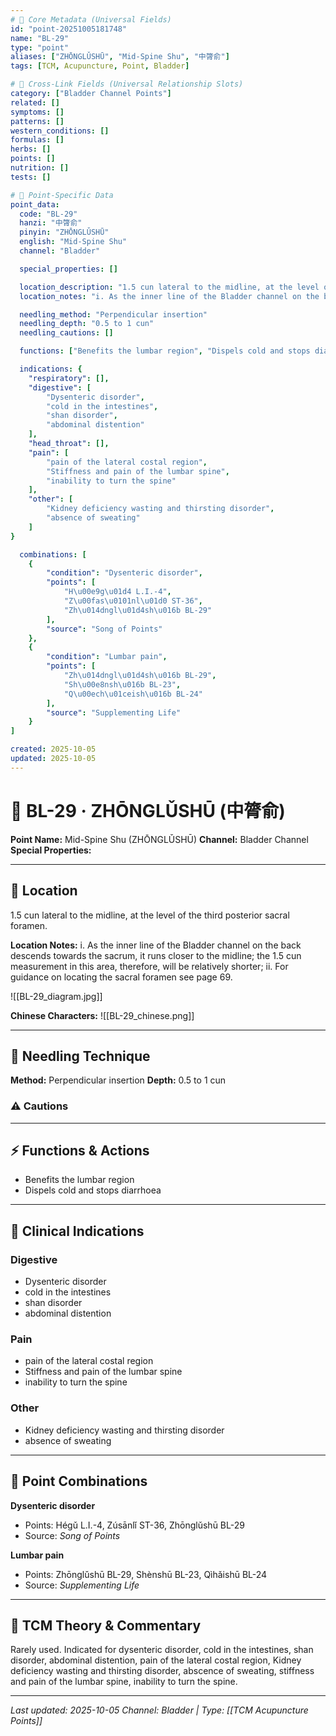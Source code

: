 ```yaml
---
# 🔹 Core Metadata (Universal Fields)
id: "point-20251005181748"
name: "BL-29"
type: "point"
aliases: ["ZHŌNGLǓSHŪ", "Mid-Spine Shu", "中膂俞"]
tags: [TCM, Acupuncture, Point, Bladder]

# 🔹 Cross-Link Fields (Universal Relationship Slots)
category: ["Bladder Channel Points"]
related: []
symptoms: []
patterns: []
western_conditions: []
formulas: []
herbs: []
points: []
nutrition: []
tests: []

# 🔹 Point-Specific Data
point_data:
  code: "BL-29"
  hanzi: "中膂俞"
  pinyin: "ZHŌNGLǓSHŪ"
  english: "Mid-Spine Shu"
  channel: "Bladder"

  special_properties: []

  location_description: "1.5 cun lateral to the midline, at the level of the third posterior sacral foramen."
  location_notes: "i. As the inner line of the Bladder channel on the back descends towards the sacrum, it runs closer to the midline; the 1.5 cun measurement in this area, therefore, will be relatively shorter; ii. For guidance on locating the sacral foramen see page 69."

  needling_method: "Perpendicular insertion"
  needling_depth: "0.5 to 1 cun"
  needling_cautions: []

  functions: ["Benefits the lumbar region", "Dispels cold and stops diarrhoea"]

  indications: {
    "respiratory": [],
    "digestive": [
        "Dysenteric disorder",
        "cold in the intestines",
        "shan disorder",
        "abdominal distention"
    ],
    "head_throat": [],
    "pain": [
        "pain of the lateral costal region",
        "Stiffness and pain of the lumbar spine",
        "inability to turn the spine"
    ],
    "other": [
        "Kidney deficiency wasting and thirsting disorder",
        "absence of sweating"
    ]
}

  combinations: [
    {
        "condition": "Dysenteric disorder",
        "points": [
            "H\u00e9g\u01d4 L.I.-4",
            "Z\u00fas\u0101nl\u01d0 ST-36",
            "Zh\u014dngl\u01d4sh\u016b BL-29"
        ],
        "source": "Song of Points"
    },
    {
        "condition": "Lumbar pain",
        "points": [
            "Zh\u014dngl\u01d4sh\u016b BL-29",
            "Sh\u00e8nsh\u016b BL-23",
            "Q\u00ech\u01ceish\u016b BL-24"
        ],
        "source": "Supplementing Life"
    }
]

created: 2025-10-05
updated: 2025-10-05
---
```


# 📍 BL-29 · ZHŌNGLǓSHŪ (中膂俞)

**Point Name:** Mid-Spine Shu (ZHŌNGLǓSHŪ)
**Channel:** Bladder Channel
**Special Properties:** 

---

## 📍 Location

1.5 cun lateral to the midline, at the level of the third posterior sacral foramen.

**Location Notes:**
i. As the inner line of the Bladder channel on the back descends towards the sacrum, it runs closer to the midline; the 1.5 cun measurement in this area, therefore, will be relatively shorter; ii. For guidance on locating the sacral foramen see page 69.

![[BL-29_diagram.jpg]]

**Chinese Characters:** ![[BL-29_chinese.png]]

---

## 🔧 Needling Technique

**Method:** Perpendicular insertion
**Depth:** 0.5 to 1 cun

### ⚠️ Cautions

---

## ⚡ Functions & Actions
- Benefits the lumbar region
- Dispels cold and stops diarrhoea

---

## 🎯 Clinical Indications

### Digestive
- Dysenteric disorder
- cold in the intestines
- shan disorder
- abdominal distention

### Pain
- pain of the lateral costal region
- Stiffness and pain of the lumbar spine
- inability to turn the spine

### Other
- Kidney deficiency wasting and thirsting disorder
- absence of sweating

---

## 🔗 Point Combinations

**Dysenteric disorder**
- Points: Hégǔ L.I.-4, Zúsānlǐ ST-36, Zhōnglǔshū BL-29
- Source: *Song of Points*

**Lumbar pain**
- Points: Zhōnglǔshū BL-29, Shènshū BL-23, Qìhǎishū BL-24
- Source: *Supplementing Life*

---

## 🧬 TCM Theory & Commentary

Rarely used.
Indicated for dysenteric disorder, cold in the intestines, shan disorder, abdominal distention, pain of the lateral costal region, Kidney deficiency wasting and thirsting disorder, abscence of sweating, stiffness and pain of the lumbar spine, inability to turn the spine.

---

*Last updated: 2025-10-05*
*Channel: Bladder | Type: [[TCM Acupuncture Points]]*

